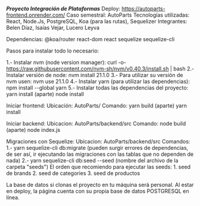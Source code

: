 

***Proyecto Integración de Plataformas***
Deploy: https://autoparts-frontend.onrender.com/
Caso semestral: AutoParts
Tecnologías utilizadas: React, Node.Js, PostgreSQL, Koa (para las rutas), Sequelizer
Integrantes: Belen Díaz, Isaías Vejar, Lucero Leyva 

Dependencias: 
@koa/router
react-dom
react
sequelize
sequelize-cli


Pasos para instalar todo lo necesario:

1.- Instalar nvm (node version manager): curl -o- https://raw.githubusercontent.com/nvm-sh/nvm/v0.40.3/install.sh | bash
2.- Instalar versión de node: nvm install 21.1.0
3.- Para utilizar su versión de nvm usen: nvm use 21.1.0
4.- Instalar yarn (para utilizar las dependencias): npm install --global yarn
5.- Instalar todas las dependencias del proyecto: yarn install (aparte) node install

Iniciar frontend:
Ubicación: AutoParts/
Comando: yarn build (aparte) yarn install

Iniciar backend: 
Ubicacion: AutoParts/backend/src
Comando: node build (aparte) node index.js

Migraciones con Sequelize:
Ubicacion: AutoParts/backend/src
Comandos: 
1.- yarn sequelize-cli db:migrate (pueden surgir errores de dependencias, de ser así, ir ejecutando las migraciones con las tablas que no dependen de nada)
2.- yarn sequelize-cli db:seed --seed (nombre del archivo de la carpeta "seeds")
El orden que recomiendo para ejecutar las seeds: 1. seed de brands 2. seed de categories 3. seed de productos

La base de datos si clonas el proyecto en tu máquina será personal. Al estar en deploy, la página cuenta con su propia base de datos POSTGRESQL en línea.


